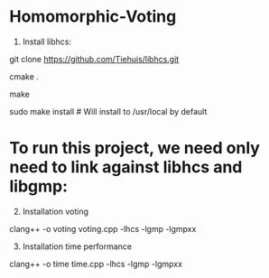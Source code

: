 # Homomorphic-Voting

1) Install libhcs:

git clone https://github.com/Tiehuis/libhcs.git

cmake .

make

sudo make install # Will install to /usr/local by default


# To run this project, we need only need to link against libhcs and libgmp:

2) Installation voting

clang++ -o voting voting.cpp -lhcs -lgmp -lgmpxx


3) Installation time performance

clang++ -o time time.cpp -lhcs -lgmp -lgmpxx
